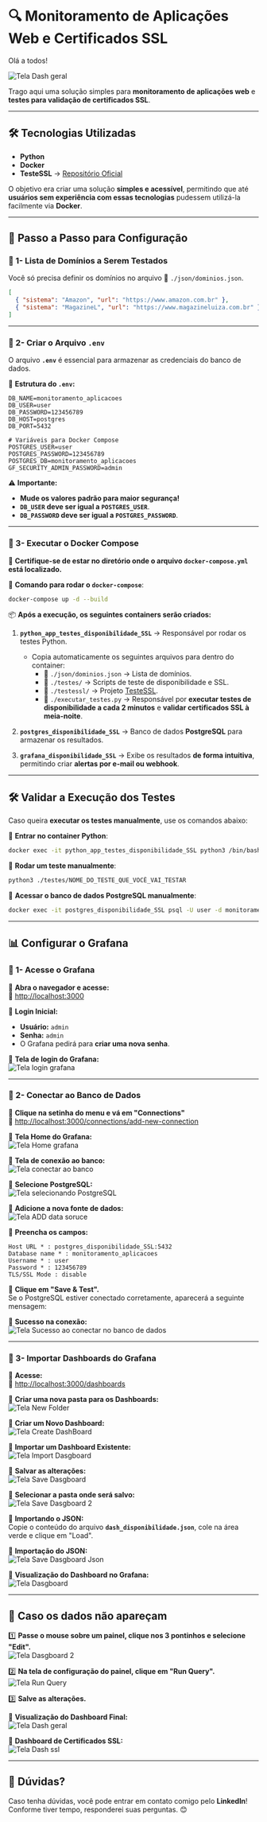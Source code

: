 

# **🔍 Monitoramento de Aplicações Web e Certificados SSL**  

Olá a todos!  

![Tela  Dash geral](./img_readme/dash_final.png)

Trago aqui uma solução simples para **monitoramento de aplicações web** e **testes para validação de certificados SSL**.  

---

## **🛠 Tecnologias Utilizadas**
- **Python**
- **Docker**
- **TesteSSL** → [Repositório Oficial](https://github.com/testssl/testssl.sh)

O objetivo era criar uma solução **simples e acessível**, permitindo que até **usuários sem experiência com essas tecnologias** pudessem utilizá-la facilmente via **Docker**.

---

## **🚀 Passo a Passo para Configuração**
### **📌 1- Lista de Domínios a Serem Testados**
Você só precisa definir os domínios no arquivo 📄 `./json/dominios.json`.  

```json
[
  { "sistema": "Amazon", "url": "https://www.amazon.com.br" },
  { "sistema": "MagazineL", "url": "https://www.magazineluiza.com.br" }
]
```

---

### **📌 2- Criar o Arquivo `.env`**
O arquivo **`.env`** é essencial para armazenar as credenciais do banco de dados.  

📄 **Estrutura do `.env`:**
```
DB_NAME=monitoramento_aplicacoes
DB_USER=user
DB_PASSWORD=123456789
DB_HOST=postgres
DB_PORT=5432

# Variáveis para Docker Compose
POSTGRES_USER=user
POSTGRES_PASSWORD=123456789
POSTGRES_DB=monitoramento_aplicacoes
GF_SECURITY_ADMIN_PASSWORD=admin
```

⚠️ **Importante:**  
- **Mude os valores padrão para maior segurança!**  
- **`DB_USER` deve ser igual a `POSTGRES_USER`**.  
- **`DB_PASSWORD` deve ser igual a `POSTGRES_PASSWORD`**.  

---

### **📌 3- Executar o Docker Compose**
📍 **Certifique-se de estar no diretório onde o arquivo `docker-compose.yml` está localizado.**  

🔹 **Comando para rodar o `docker-compose`**:  
```sh
docker-compose up -d --build
```

📦 **Após a execução, os seguintes containers serão criados:**
1. **`python_app_testes_disponibilidade_SSL`** → Responsável por rodar os testes Python.  
   - Copia automaticamente os seguintes arquivos para dentro do container:
     - 📄 `./json/dominios.json` → Lista de domínios.  
     - 📂 `./testes/` → Scripts de teste de disponibilidade e SSL.  
     - 📂 `./testessl/` → Projeto [TesteSSL](https://github.com/testssl/testssl.sh).  
     - 📄 `./executar_testes.py` → Responsável por **executar testes de disponibilidade a cada 2 minutos** e **validar certificados SSL à meia-noite**.

2. **`postgres_disponibilidade_SSL`** → Banco de dados **PostgreSQL** para armazenar os resultados.  

3. **`grafana_disponibilidade_SSL`** → Exibe os resultados **de forma intuitiva**, permitindo criar **alertas por e-mail ou webhook**.

---

## **🛠 Validar a Execução dos Testes**
Caso queira **executar os testes manualmente**, use os comandos abaixo:

📍 **Entrar no container Python**:  
```sh
docker exec -it python_app_testes_disponibilidade_SSL python3 /bin/bash
```

📍 **Rodar um teste manualmente**:  
```sh
python3 ./testes/NOME_DO_TESTE_QUE_VOCÊ_VAI_TESTAR
```

📍 **Acessar o banco de dados PostgreSQL manualmente**:  
```sh
docker exec -it postgres_disponibilidade_SSL psql -U user -d monitoramento_aplicacoes
```

---

## **📊 Configurar o Grafana**
### **📌 1- Acesse o Grafana**
📍 **Abra o navegador e acesse:**  
🔗 [http://localhost:3000](http://localhost:3000)

📍 **Login Inicial:**  
- **Usuário:** `admin`  
- **Senha:** `admin`  
- O Grafana pedirá para **criar uma nova senha**.

📍 **Tela de login do Grafana:**  
![Tela login grafana](./img_readme/tela_login_grafaba.png)

---

### **📌 2- Conectar ao Banco de Dados**
📍 **Clique na setinha do menu e vá em "Connections"**  
🔗 [http://localhost:3000/connections/add-new-connection](http://localhost:3000/connections/add-new-connection)

📍 **Tela Home do Grafana:**  
![Tela Home grafana](./img_readme/tela_home_grafaba.png)

📍 **Tela de conexão ao banco:**  
![Tela conectar ao banco](./img_readme/conectando_banco_grafana.png)

📍 **Selecione PostgreSQL:**  
![Tela selecionando PostgreSQL](./img_readme/conectando_banco_1.png)

📍 **Adicione a nova fonte de dados:**  
![Tela ADD data soruce](./img_readme/add_data_soruce.png)

📍 **Preencha os campos:**  
```
Host URL * : postgres_disponibilidade_SSL:5432
Database name * : monitoramento_aplicacoes
Username * : user
Password * : 123456789
TLS/SSL Mode : disable
```
📍 **Clique em "Save & Test".**  
Se o PostgreSQL estiver conectado corretamente, aparecerá a seguinte mensagem:  

📍 **Sucesso na conexão:**  
![Tela Sucesso ao conectar no banco de dados](./img_readme/sucesso_conectamento_banco.png)

---

### **📌 3- Importar Dashboards do Grafana**
📍 **Acesse:**  
🔗 [http://localhost:3000/dashboards](http://localhost:3000/dashboards)

📍 **Criar uma nova pasta para os Dashboards:**  
![Tela New Folder](./img_readme/new_folder.png)

📍 **Criar um Novo Dashboard:**  
![Tela Create DashBoard](./img_readme/create_dash.png)

📍 **Importar um Dashboard Existente:**  
![Tela Import Dasgboard](./img_readme/import_dash.png)

📍 **Salvar as alterações:**  
![Tela Save Dasgboard](./img_readme/save_dash.png)

📍 **Selecionar a pasta onde será salvo:**  
![Tela Save Dasgboard 2](./img_readme/salvando_dash.png)

📍 **Importando o JSON:**  
Copie o conteúdo do arquivo **`dash_disponibilidade.json`**, cole na área verde e clique em "Load".

📍 **Importação do JSON:**  
![Tela Save Dasgboard Json](./img_readme/subindo_json.png)

📍 **Visualização do Dashboard no Grafana:**  
![Tela  Dasgboard](./img_readme/tela_dash.png)

---

## **📌 Caso os dados não apareçam**
1️⃣ **Passe o mouse sobre um painel, clique nos 3 pontinhos e selecione "Edit".**  
![Tela  Dasgboard 2](./img_readme/selecionando_painel.png)

2️⃣ **Na tela de configuração do painel, clique em "Run Query".**  
![Tela  Run Query](./img_readme/Run_query.png)

3️⃣ **Salve as alterações.**  

📍 **Visualização do Dashboard Final:**  
![Tela  Dash geral](./img_readme/dash_final.png)

📍 **Dashboard de Certificados SSL:**  
![Tela  Dash ssl](./img_readme/dash_ssl.png)

---

## **📩 Dúvidas?**
Caso tenha dúvidas, você pode entrar em contato comigo pelo **LinkedIn**!  
Conforme tiver tempo, responderei suas perguntas. 😊  

